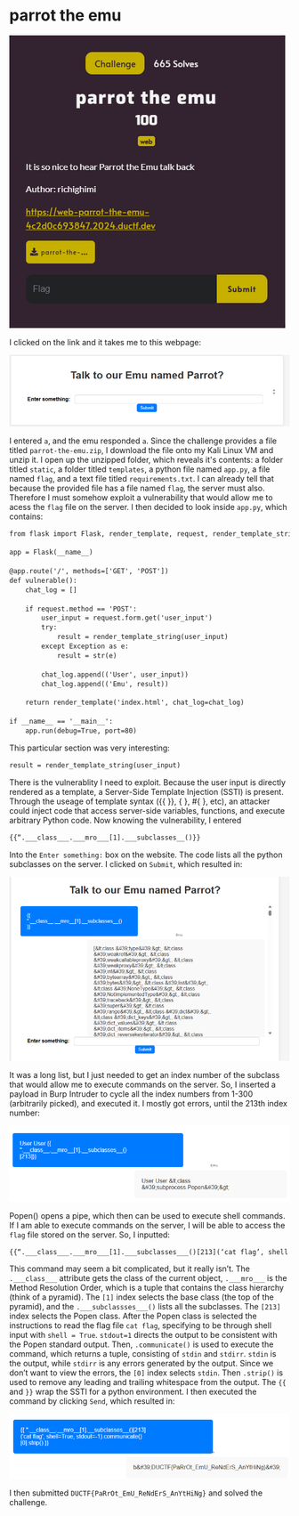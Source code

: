 # parrot the emu

![](../images/parrot-the-emu-part-1.png)

I clicked on the link and it takes me to this webpage:

![](../images/parrot-the-emu-part-2.png)

I entered `a`, and the emu responded `a`. Since the challenge provides a file titled `parrot-the-emu.zip`, I download the file onto my Kali Linux VM and unzip it. I open up the unzipped folder, which reveals it's contents: a folder titled `static`, a folder titled `templates`, a python file named `app.py`, a file named `flag`, and a text file titled `requirements.txt`. I can already tell that because the provided file has a file named `flag`, the server must also. Therefore I must somehow exploit a vulnerability that would allow me to acess the `flag` file on the server. I then decided to look inside `app.py`, which contains:

```txt
from flask import Flask, render_template, request, render_template_string

app = Flask(__name__)

@app.route('/', methods=['GET', 'POST'])
def vulnerable():
    chat_log = []

    if request.method == 'POST':
        user_input = request.form.get('user_input')
        try:
            result = render_template_string(user_input)
        except Exception as e:
            result = str(e)

        chat_log.append(('User', user_input))
        chat_log.append(('Emu', result))
    
    return render_template('index.html', chat_log=chat_log)

if __name__ == '__main__':
    app.run(debug=True, port=80)
```

This particular section was very interesting:

```txt
result = render_template_string(user_input)      
```

There is the vulnerablity I need to exploit. Because the user input is directly rendered as a template, a Server-Side Template Injection (SSTI) is present. Through the useage of template syntax ({{ }}, { }, #{ }, etc), an attacker could inject code that access server-side variables, functions, and execute arbitrary Python code. Now knowing the vulnerability, I entered 

```txt
{{“.___class___.___mro___[1].___subclasses__()}}
```

Into the `Enter something:` box on the website. The code lists all the python subclasses on the server. I clicked on `Submit`, which resulted in:

![](../images/parrot-the-emu-part-3.png)

It was a long list, but I just needed to get an index number of the subclass that would allow me to execute commands on the server. So, I inserted a payload in Burp Intruder to cycle all the index numbers from 1-300 (arbitrarily picked), and executed it. I mostly got errors, until the 213th index number:

![](../images/parrot-the-emu-part-4.png)

Popen() opens a pipe, which then can be used to execute shell commands. If I am able to execute commands on the server, I will be able to access the `flag` file stored on the server. So, I inputted:

```txt
{{“.___class___.___mro___[1].___subclasses___()[213](‘cat flag’, shell =True, stdout =1).communicate()[0].strip()}}:
```

This command may seem a bit complicated, but it really isn’t. The `.___class___` attribute gets the class of the current object, `.___mro___` is the Method Resolution Order, which is a tuple that contains the class hierarchy (think of a pyramid). The `[1]` index selects the base class (the top of the pyramid), and the `.___subclassses___()` lists all the subclasses. The `[213]` index selects the Popen class. After the Popen class is selected the instructions to read the flag file `cat flag`, specifying to be through shell input with `shell = True`. `stdout=1` directs the output to be consistent with the Popen standard output. Then, `.communicate()` is used to execute the command, which returns a tuple, consisting of `stdin` and `stdirr`. `stdin` is the output, while `stdirr` is any errors generated by the output. Since we don’t want to view the errors, the `[0]` index selects `stdin`. Then `.strip()` is used to remove any leading and trailing whitespace from the output. The `{{` and `}}` wrap the SSTI for a python environment. I then executed the command by clicking `Send`, which resulted in:

![](../images/parrot-the-emu-part-5.png)

I then submitted `DUCTF{PaRrOt_EmU_ReNdErS_AnYtHiNg}` and solved the challenge.
